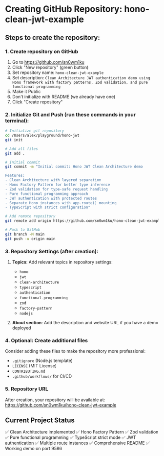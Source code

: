 # Creating GitHub Repository: hono-clean-jwt-example

## Steps to create the repository:

### 1. Create repository on GitHub
1. Go to https://github.com/sn0wm1ku
2. Click "New repository" (green button)
3. Set repository name: `hono-clean-jwt-example`
4. Set description: `Clean Architecture JWT authentication demo using Hono framework with factory patterns, Zod validation, and pure functional programming`
5. Make it Public
6. Don't initialize with README (we already have one)
7. Click "Create repository"

### 2. Initialize Git and Push (run these commands in your terminal):

```bash
# Initialize git repository
cd /Users/alex/playground/hono-jwt
git init

# Add all files
git add .

# Initial commit
git commit -m "Initial commit: Hono JWT Clean Architecture demo

Features:
- Clean Architecture with layered separation
- Hono Factory Pattern for better type inference
- Zod validation for type-safe request handling
- Pure functional programming approach
- JWT authentication with protected routes
- Separate Hono instances with app.route() mounting
- TypeScript with strict configuration"

# Add remote repository
git remote add origin https://github.com/sn0wm1ku/hono-clean-jwt-example.git

# Push to GitHub
git branch -M main
git push -u origin main
```

### 3. Repository Settings (after creation):

1. **Topics**: Add relevant topics in repository settings:
   - `hono`
   - `jwt`
   - `clean-architecture`
   - `typescript`
   - `authentication`
   - `functional-programming`
   - `zod`
   - `factory-pattern`
   - `nodejs`

2. **About section**: Add the description and website URL if you have a demo deployed

### 4. Optional: Create additional files

Consider adding these files to make the repository more professional:

- `.gitignore` (Node.js template)
- `LICENSE` (MIT License)
- `CONTRIBUTING.md`
- `.github/workflows/` for CI/CD

### 5. Repository URL
After creation, your repository will be available at:
https://github.com/sn0wm1ku/hono-clean-jwt-example

## Current Project Status
✅ Clean Architecture implemented
✅ Hono Factory Pattern
✅ Zod validation
✅ Pure functional programming
✅ TypeScript strict mode
✅ JWT authentication
✅ Multiple route instances
✅ Comprehensive README
✅ Working demo on port 9586
